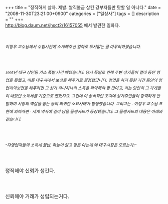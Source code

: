 +++
title = "정직하게 살자. 제발. 쌀직불금 삼킨 강부자들만 탓할 일 아니다."
date = "2008-11-30T23:21:00+0900"
categories = ["일상사"]
tags = []
description = ""
+++
<span class="copyright_entry" style="display:block;" title="정직하게 살자. 제발. 쌀직불금 삼킨 강부자들만 탓할 일 아니다.@@**@@http://shed.egloos.com/1842682"></span>http://blog.daum.net/jhsct2/16157055 에서 발견한 일화다.
<div>
 <br>
</div>
<div>
 <span class="Apple-style-span" style="font-family: Tahoma; font-size: 16px; line-height: 25px; "><p><i><span class="Apple-style-span" style="font-size: small;">이정우 교수님께서 수업시간에 소개해주신 일화로 두서없는 글 마무리하겠습니다.</span></i></p><p><i><span class="Apple-style-span" style="font-size: small;"><br></span></i></p><p><i><span class="Apple-style-span" style="font-size: small;">1995년 대구 상인동 가스 폭발 사건 때였습니다. 당시 폭발로 인해 주변 상가들이 얼마 동안 영업을 못했고, 이를 대구시에서 보상을 해주기로 결정했답니다. 영업을 하지 못한 기간 동안의 영업이익보전을 해주려면 그 상가 하나하나의 소득을 파악해야 할 것이고, 이는 당연히 그 가게들이 내었던 소득세를 기준으로 했었지요. 그런데 이 상식적인 조치에 상가주인들이 강력하게 반발하며 시장의 멱살을 잡는 등의 희귀한 소요사태가 발생했습니다. 그리고는 - 이정우 교수님 표현에 의하자면 - 세계 역사에 길이 남을 플랭카드가 등장했습니다. 그 플랭카드의 내용은 아래와 같습니다.</span></i></p><p><i><span class="Apple-style-span" style="font-size: small;"><br></span></i></p><p><i><span class="Apple-style-span" style="font-size: small;">"자영업자들의 소득세 불납, 하늘이 알고 땅은 아는데 왜 대구시장은 모르는가!"</span></i></p><p><br></p><p>정직해야 신뢰가 생긴다.</p><p><br></p><p>신뢰해야 거래가 성립되는거다.</p><p><br></p><p><br></p></span>
</div> 
<!--
       <rdf:RDF xmlns:rdf="http://www.w3.org/1999/02/22-rdf-syntax-ns#"
		    xmlns:dc="http://purl.org/dc/elements/1.1/"
		    xmlns:trackback="http://madskills.com/public/xml/rss/module/trackback/">
       <rdf:Description
	        rdf:about="http://shed.egloos.com/1842682"
	        dc:identifier="http://shed.egloos.com/1842682"
	        dc:title="정직하게 살자. 제발. 쌀직불금 삼킨 강부자들만 탓할 일 아니다."
	        trackback:ping="http://shed.egloos.com/tb/1842682"/>
       </rdf:RDF>
       -->

<ul></ul>